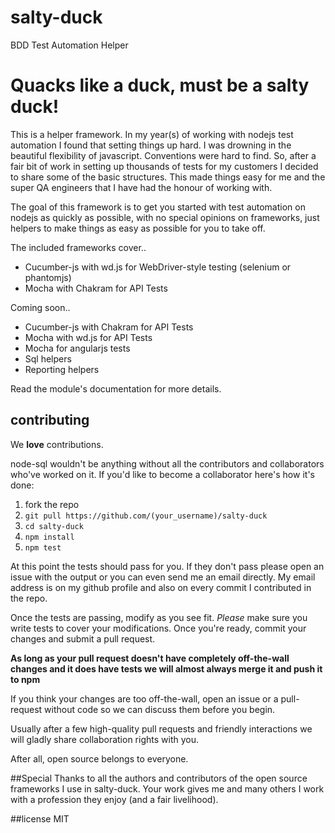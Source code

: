 # salty-duck
BDD Test Automation Helper

# Quacks like a duck, must be a salty duck!

This is a helper framework. In my year(s) of working with nodejs test automation I found that setting things up hard. I was drowning in the beautiful flexibility of javascript. Conventions were hard to find. So, after a fair bit of work in setting up thousands of tests for my customers I decided to share some of the basic structures. This made things easy for me and the super QA engineers that I have had the honour of working with. 

The goal of this framework is to get you started with test automation on nodejs as quickly as possible, with no special opinions on frameworks, just helpers to make things as easy as possible for you to take off.

The included frameworks cover.. 
* Cucumber-js with wd.js for WebDriver-style testing (selenium or phantomjs)
* Mocha with Chakram for API Tests 

Coming soon..
* Cucumber-js with Chakram for API Tests 
* Mocha with wd.js for API Tests 
* Mocha for angularjs tests 
* Sql helpers 
* Reporting helpers 

Read the module's documentation for more details.

## contributing

We __love__ contributions.

node-sql wouldn't be anything without all the contributors and collaborators who've worked on it.
If you'd like to become a collaborator here's how it's done:

1. fork the repo
2. `git pull https://github.com/(your_username)/salty-duck`
3. `cd salty-duck`
4. `npm install`
5. `npm test`

At this point the tests should pass for you.  If they don't pass please open an issue with the output or you can even send me an email directly.
My email address is on my github profile and also on every commit I contributed in the repo.

Once the tests are passing, modify as you see fit.  _Please_ make sure you write tests to cover your modifications.  Once you're ready, commit your changes and submit a pull request.

__As long as your pull request doesn't have completely off-the-wall changes and it does have tests we will almost always merge it and push it to npm__

If you think your changes are too off-the-wall, open an issue or a pull-request without code so we can discuss them before you begin.

Usually after a few high-quality pull requests and friendly interactions we will gladly share collaboration rights with you.

After all, open source belongs to everyone.

##Special Thanks
to all the authors and contributors of the open source frameworks I use in salty-duck. Your work gives me and many others I work with a profession they enjoy (and a fair livelihood).  

##license
MIT